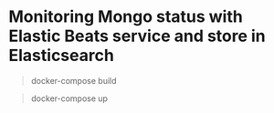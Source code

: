 # Monitoring Mongo status with Elastic Beats service and store in Elasticsearch
> docker-compose build

> docker-compose up